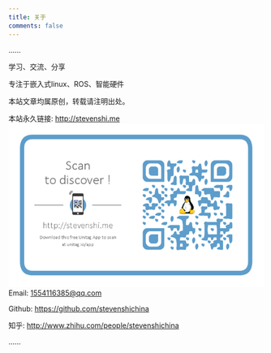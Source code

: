 ```yaml
---
title: 关于
comments: false
---
```

......


学习、交流、分享

专注于嵌入式linux、ROS、智能硬件

本站文章均属原创，转载请注明出处。

本站永久链接:  http://stevenshi.me
![Alt text](qrh.png)
Email:  1554116385@qq.com

Github: https://github.com/stevenshichina

  知乎: http://www.zhihu.com/people/stevenshichina

......


